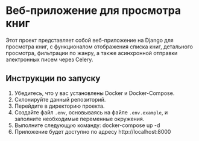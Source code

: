 # Веб-приложение для просмотра книг

Этот проект представляет собой веб-приложение на Django для просмотра книг,
с функционалом отображения списка книг, детального просмотра, фильтрации по жанру,
а также асинхронной отправки электронных писем через Celery.

## Инструкции по запуску

1. Убедитесь, что у вас установлены Docker и Docker-Compose.
2. Склонируйте данный репозиторий.
3. Перейдите в директорию проекта.
4. Создайте файл `.env`, основываясь на файле `.env.example`, и заполните необходимые переменные окружения.
5. Выполните следующую команду: docker-compose up -d
6. Приложение будет доступно по адресу http://localhost:8000